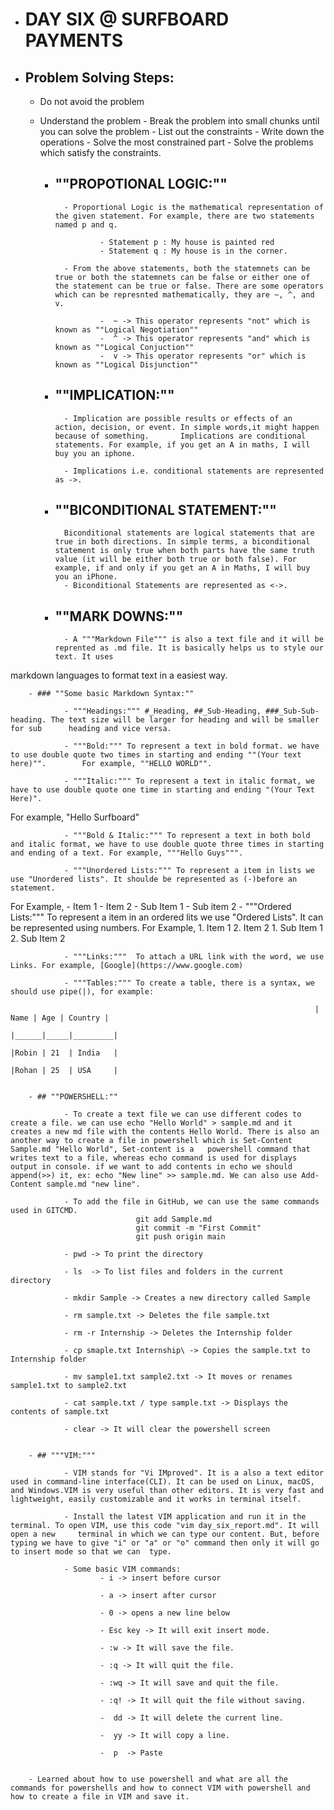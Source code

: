 
- # DAY SIX @ SURFBOARD PAYMENTS



- ## **Problem Solving Steps:**
	- Do not avoid the problem
	- Understand the problem
                - Break the problem into small chunks until you can solve the problem
                - List out the constraints
                - Write down the operations
                - Solve the most constrained part
                - Solve the problems which satisfy the constraints.


        - ## ""PROPOTIONAL LOGIC:""
                - Proportional Logic is the mathematical representation of the given statement. For example, there are two statements named p and q.

                        - Statement p : My house is painted red
                        - Statement q : My house is in the corner.

                - From the above statements, both the statemnets can be true or both the statemnets can be false or either one of the statement can be true or false. There are some operators which can be represnted mathematically, they are ~, ^, and v.

                        -  ~ -> This operator represents "not" which is known as ""Logical Negotiation""
                        -  ^ -> This operator represents "and" which is known as ""Logical Conjuction""
                        -  v -> This operator represents "or" which is known as ""Logical Disjunction""


        - ## ""IMPLICATION:""
                - Implication are possible results or effects of an action, decision, or event. In simple words,it might happen because of something.       Implications are conditional statements. For example, if you get an A in maths, I will buy you an iphone.

                - Implications i.e. conditional statements are represented as ->.


        - ## ""BICONDITIONAL STATEMENT:""
                Biconditional statements are logical statements that are true in both directions. In simple terms, a biconditional statement is only true when both parts have the same truth value (it will be either both true or both false). For example, if and only if you get an A in Maths, I will buy you an iPhone.
                - Biconditional Statements are represented as <->.



        - ## ""MARK DOWNS:""

                - A """Markdown File""" is also a text file and it will be reprented as .md file. It is basically helps us to style our text. It uses
markdown languages to format text in a easiest way.


        - ### ""Some basic Markdown Syntax:""

                - """Headings:""" #_Heading, ##_Sub-Heading, ###_Sub-Sub-heading. The text size will be larger for heading and will be smaller for sub      heading and vice versa.

                - """Bold:""" To represent a text in bold format. we have to use double quote two times in starting and ending ""(Your text here)"".        For example, ""HELLO WORLD"".

                - """Italic:""" To represent a text in italic format, we have to use double quote one time in starting and ending "(Your Text Here)".
For example, "Hello Surfboard"

                - """Bold & Italic:""" To represent a text in both bold and italic format, we have to use double quote three times in starting and ending of a text. For example, """Hello Guys""".

                - """Unordered Lists:""" To represent a item in lists we use "Unordered lists". It shoulde be represented as (-)before an statement.
For Example,
             - Item 1
             - Item 2
                     - Sub Item 1
                     - Sub item 2
                - """Ordered Lists:""" To represent a item in an ordered lits we use "Ordered Lists". It can be represented using numbers.
For Example,
             1. Item 1
             2. Item 2
                     1. Sub Item 1
                     2. Sub Item 2


                - """Links:"""  To attach a URL link with the word, we use Links. For example, [Google](https://www.google.com)

                - """Tables:""" To create a table, there is a syntax, we should use pipe(|), for example:

                                                                        | Name | Age | Country |
                                                                        |______|_____|_________|
                                                                        |Robin | 21  | India   |
                                                                        |Rohan | 25  | USA     |


        - ## ""POWERSHELL:""

                - To create a text file we can use different codes to create a file. we can use echo "Hello World" > sample.md and it creates a new md file with the contents Hello World. There is also an another way to create a file in powershell which is Set-Content Sample.md "Hello World", Set-content is a   powershell command that writes text to a file, whereas echo command is used for displays output in console. if we want to add contents in echo we should    append(>>) it, ex: echo "New line" >> sample.md. We can also use Add-Content sample.md "new line".

                - To add the file in GitHub, we can use the same commands used in GITCMD.
                                git add Sample.md
                                git commit -m "First Commit"
                                git push origin main

                - pwd -> To print the directory

                - ls  -> To list files and folders in the current directory

                - mkdir Sample -> Creates a new directory called Sample

                - rm sample.txt -> Deletes the file sample.txt

                - rm -r Internship -> Deletes the Internship folder

                - cp smaple.txt Internship\ -> Copies the sample.txt to Internship folder

                - mv sample1.txt sample2.txt -> It moves or renames sample1.txt to sample2.txt

                - cat sample.txt / type sample.txt -> Displays the contents of sample.txt

                - clear -> It will clear the powershell screen


        - ## """VIM:"""

                - VIM stands for "Vi IMproved". It is a also a text editor used in command-line interface(CLI). It can be used on Linux, macOS, and Windows.VIM is very useful than other editors. It is very fast and lightweight, easily customizable and it works in terminal itself.

                - Install the latest VIM application and run it in the terminal. To open VIM, use this code "vim day_six_report.md". It will open a new     terminal in which we can type our content. But, before typing we have to give "i" or "a" or "o" command then only it will go to insert mode so that we can  type.

                - Some basic VIM commands:
                        - i -> insert before cursor

                        - a -> insert after cursor

                        - 0 -> opens a new line below

                        - Esc key -> It will exit insert mode.

                        - :w -> It will save the file.

                        - :q -> It will quit the file.

                        - :wq -> It will save and quit the file.

                        - :q! -> It will quit the file without saving.

                        -  dd -> It will delete the current line.

                        -  yy -> It will copy a line.

                        -  p  -> Paste


        - Learned about how to use powershell and what are all the commands for powershells and how to connect VIM with powershell and how to create a file in VIM and save it.